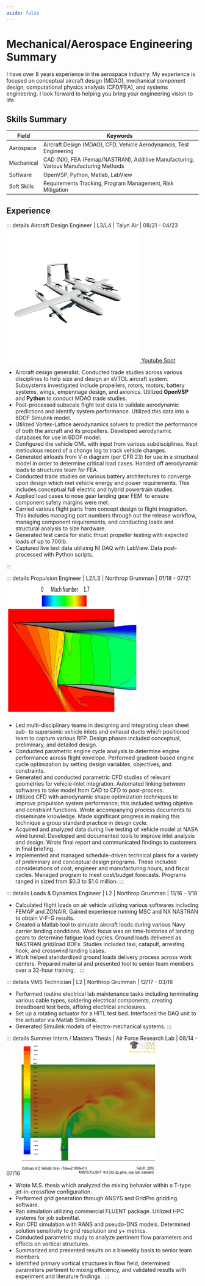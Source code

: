 ```yaml
---
aside: false
---
```


# Mechanical/Aerospace Engineering Summary

I have over 8 years experience in the aerospace industry. My experience is focused on conceptual aircraft design (MDAO), mechanical component design, computational physics analysis (CFD/FEA), and systems engineering. I look forward to helping you bring your engineering vision to life.

## Skills Summary

| Field       | Keywords                                                                             |
| ----------- | ------------------------------------------------------------------------------------ |
| Aerospace   | Aircraft Design (MDAO), CFD, Vehicle Aerodynamcis, Test Engineering                  |
| Mechanical  | CAD (NX), FEA (Femap/NASTRAN), Additive Manufacturing, Various Manufacturing Methods |
| Software    | OpenVSP, Python, Matlab, LabView                                                     |
| Soft Skills | Requirements Tracking, Program Management, Risk Mitigation                           |

## Experience

::: details Aircraft Design Engineer | L3/L4 | Talyn Air | 08/21 - 04/23
<a href="https://www.talyn.com">
<img src="./public/images/talyn-lift.png" width="350" height="350">
</a>
<a href="https://www.youtube.com/watch?v=0_fjfnDyqVU&ab_channel=TalynAir">Youtube Spot</a>

- Aircraft design generalist. Conducted trade studies across various disciplines to help size and design an eVTOL aircraft system. Subsystems investigated include propellers, rotors, motors, battery systems, wings, empennage design, and avionics. Utilized <b>OpenVSP</b> and <b>Python</b> to conduct MDAO trade studies.
- Post-processed subscale flight test data to validate aerodynamic predictions and identify system performance. Utilized this data into a 6DOF Simulink model.
- Utilized Vortex-Lattice aerodynamics solvers to predict the performance of both the aircraft and its propellers. Developed aerodynamic databases for use in 6DOF model.
- Configured the vehicle OML with input from various subdisciplines. Kept meticulous record of a change log to track vehicle changes.
- Generated airloads from V-n diagram (per CFR 23) for use in a structural model in order to determine critical load cases. Handed off aerodynamic loads to structures team for FEA.
- Conducted trade studies on various battery architectures to converge upon design which met vehicle energy and power requirements. This includes conceptual full electric and hybrid powertrain studies.
- Applied load cases to nose gear landing gear FEM  to ensure component safety margins were met.
- Carried various flight parts from concept design to flight integration. This includes managing part numbers through out the release workflow, managing component requirements, and conducting loads and structural analysis to size hardware.
- Generated test cards for static thrust propeller testing with expected loads of up to 700lb.
- Captured live test data utilizing NI DAQ with LabView. Data post-processed with Python scripts.

:::

::: details Propulsion Engineer | L2/L3 | Northrop Grumman | 01/18 - 07/21
<img src="./public/images/supersonic-inlet.png" width="350" height="350">

- Led multi-disciplinary teams in designing and integrating clean sheet sub- to supersonic vehicle inlets and exhaust ducts which positioned team to capture various RFP. Design phases included conceptual, preliminary, and detailed design.
- Conducted parametric engine cycle analysis to determine engine performance across flight envelope. Performed gradient-based engine cycle optimization by setting design variables, objectives, and constraints.
- Generated and conducted parametric CFD studies of relevant geometries for vehicle-inlet integration. Automated linking between softwares to take model from CAD to CFD to post-process.
- Utilized CFD with aerodynamic shape optimization techniques to improve propulsion system performance; this included setting objetive and constraint functions. Wrote accompanying process documents to disseminate knowledge. Made significant progress in making this technique a group standard practice in design cycle.
- Acquired and analyzed data during live testing of vehicle model at NASA wind tunnel. Developed and documented tools to improve inlet analysis and design. Wrote final report and communicated findings to customers in final briefing.
- Implemented and managed schedule-driven technical plans for a variety of preliminary and conceptual design programs. These included considerations of cost, engineer and manufacturing hours, and fiscal cycles. Managed program to meet cost/budget forecasts. Programs ranged in sized from $0.3 to $1.0 million.
  :::

::: details Loads & Dynamics Engineer | L2 | Northrop Grumman | 11/16 - 1/18

- Calculated flight loads on air vehicle utilizing various softwares including FEMAP and ZONAIR. Gained experience running MSC and NX NASTRAN to obtain V-F-G results.
- Created a Matlab tool to simulate aircraft loads during various Navy carrier landing conditions. Work focus was on time-histories of landing gears to determine fatigue load cycles. Ground loads delivered as NASTRAN grid/load BDFs. Studies included taxi, catapult, arresting hook, and crosswind landing cases.
- Work helped standardized ground loads delivery process across work centers. Prepared material and presented tool to senior team members over a 32-hour training.  
  :::

::: details VMS Technician | L2 | Northrop Grumman | 12/17 - 03/18

- Performed routine electrical lab maintenance tasks including terminating various cable types, soldering electrical components, creating breadboard test beds, affixing electrical enclosures.
- Set up a rotating actuator for a HITL test bed. Interfaced the DAQ unit to the actuator via Matlab Simulink.
- Generated Simulink models of electro-mechanical systems.
  :::

::: details Summer Intern / Masters Thesis | Air Force Research Lab | 08/14 - 07/16
<img src="./public/images/tpipe-cfd.png" width="350" height="350">

- Wrote M.S. thesis which analyzed the mixing behavior within a T-type jet-in-crossflow configuration.
- Performed grid generation through ANSYS and GridPro gridding software.
- Ran simulation utilizing commercial FLUENT package. Utilized HPC systems for job submittal.
- Ran CFD simulation with RANS and pseudo-DNS models. Determined solution sensitivity to grid resolution and y+ metrics.
- Conducted parametric study to analyze pertinent flow parameters and effects on vortical structures.
- Summarized and presented results on a biweekly basis to senior team members.
- Identified primary vortical structures in flow field, determined parameters pertinent to mixing efficiency, and validated results with experiment and literature findings. 
  :::
